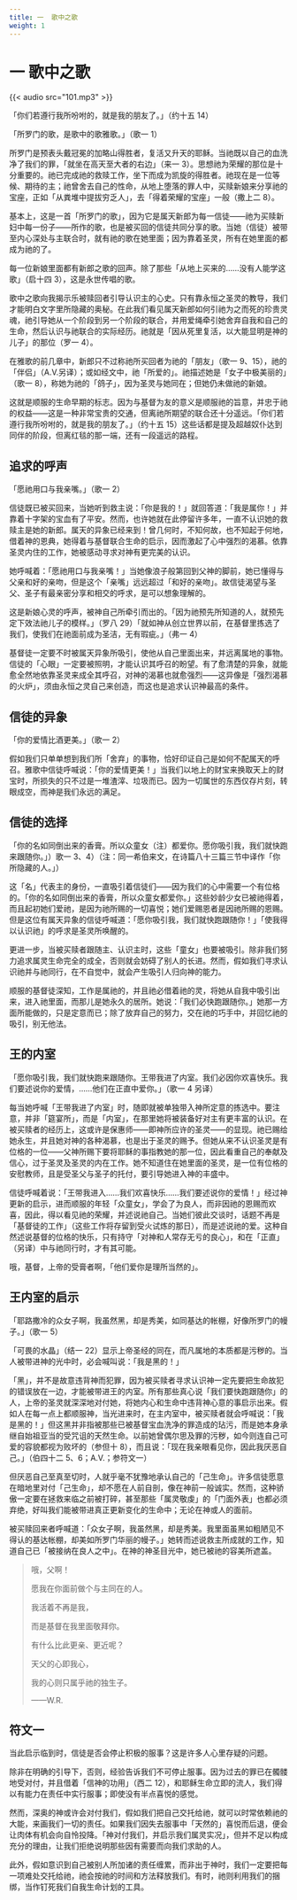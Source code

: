 ```yaml
---
title: 一  歌中之歌
weight: 1
---
```


# 一 歌中之歌
{{< audio src="101.mp3" >}}

「你们若遵行我所吩咐的，就是我的朋友了。」（约十五 14）

「所罗门的歌，是歌中的歌雅歌。」（歌一 1）

所罗门是预表头戴冠冕的加略山得胜者，复活又升天的耶稣。当祂既以自己的血洗净了我们的罪，「就坐在高天至大者的右边」（来一 3）。思想祂为荣耀的那位是十分重要的。祂已完成祂的救赎工作，坐下而成为凯旋的得胜者。祂现在是一位等候、期待的主；祂曾舍去自己的性命，从地上堕落的罪人中，买赎新娘来分享祂的宝座，正如「从粪堆中提拔穷乏人」，去「得着荣耀的宝座」一般（撒上二 8）。

基本上，这是一首「所罗门的歌」，因为它是属天新郎为每一信徒——祂为买赎新妇中每一份子——所作的歌，也是被买回的信徒共同分享的歌。当她（信徒）被带至内心深处与主联合时，就有祂的歌在她里面；因为靠着圣灵，所有在她里面的都成为祂的了。

每一位新娘里面都有新郎之歌的回声。除了那些「从地上买来的……没有人能学这歌」（启十四 3），这是永世传唱的歌。

歌中之歌向我揭示乐被赎回者引导认识主的心史。只有靠永恒之圣灵的教导，我们才能明白文字里所隐藏的奥秘。在此我们看见属天新郎如何引祂为之而死的珍贵灵魂，祂引导她从一个阶段到另一个阶段的联合，并用爱绳牵引她舍弃自我和自己的生命，然后认识与祂联合的实际经历。祂就是「因从死里复活，以大能显明是神的儿子」的那位（罗一 4）。

在雅歌的前几章中，新郎只不过称祂所买回者为祂的「朋友」（歌一 9、15），祂的「伴侣」（A.V.另译）；或如经文中，祂「所爱的」。祂描述她是「女子中极美丽的」（歌一 8），称她为祂的「鸽子」，因为圣灵与她同在；但她仍未做祂的新娘。

这就是顺服的生命早期的标志。因为与基督为友的意义是顺服祂的旨意，并忠于祂的权益——这是一种非常宝贵的交通，但离祂所期望的联合还十分遥远。「你们若遵行我所吩咐的，就是我的朋友了。」（约十五 15）这些话都是提及超越奴仆达到同伴的阶段，但离红毯的那一端，还有一段遥远的路程。

## 追求的呼声

「愿祂用口与我亲嘴。」（歌一 2）

信徒既已被买回来，当她听到救主说：「你是我的！」就回答道：「我是属你！」并靠着十字架的宝血有了平安。然而，也许她就在此停留许多年，一直不认识她的救赎主是她的新郎。属天的异象已经来到！曾几何时，不知何故，也不知起于何地，借着神的恩典，她得着与基督联合生命的启示，因而激起了心中强烈的渴慕。依靠圣灵内住的工作，她被感动寻求对神有更完美的认识。

她呼喊着：「愿祂用口与我亲嘴！」当她像浪子般第回到父神的脚前，她已懂得与父亲和好的亲吻，但是这个「亲嘴」远远超过「和好的亲吻」。故信徒渴望与圣父、圣子有最亲密分享和相交的呼求，是可以想象理解的。

这是新娘心灵的呼声，被神自己所牵引而出的。「因为祂预先所知道的人，就预先定下效法祂儿子的模样。」（罗八 29）「就如神从创立世界以前，在基督里拣选了我们，使我们在祂面前成为圣洁，无有瑕疵。」（弗一 4）

基督徒一定要不时被属天异象所吸引，使他从自己里面出来，并远离属地的事物。信徒的「心眼」一定要被照明，才能认识其呼召的盼望。有了愈清楚的异象，就能愈全然地依靠圣灵来成全其呼召，对神的渴慕也就愈强烈——这异像是「强烈渴慕的火炉」，须由永恒之灵自己来创造，而这也是追求认识神最高的条件。

## 信徒的异象

「你的爱情比酒更美。」（歌一 2）

假如我们只单单想到我们所「舍弃」的事物，恰好印证自己是如何不配属天的呼召。雅歌中信徒呼喊说：「你的爱情更美！」当我们以地上的财宝来换取天上的财宝时，所损失的只不过是一堆渣滓、垃圾而已。因为一切属世的东西仅存片刻，转眼成空，而神是我们永远的满足。

## 信徒的选择

「你的名如同倒出来的香膏。所以众童女（注）都爱你。愿你吸引我，我们就快跑来跟随你。」）歌一 3、4）（注：同一希伯来文，在诗篇八十三篇三节中译作「你所隐藏的人。」）

这「名」代表主的身份，一直吸引着信徒们——因为我们的心中需要一个有位格的。「你的名如同倒出来的香膏，所以众童女都爱你。」这些妙龄少女已被祂得着，而且起初她们爱祂，是因为祂所赐的一切喜悦；她们爱赐恩者是因祂所赐的恩赐。但是这位有属天异象的信徒呼喊道：「愿你吸引我，我们就快跑跟随你！」「使我得以认识祂」的呼求是圣灵所唤醒的。

更进一步，当被买赎者跟随主、认识主时，这些「童女」也要被吸引。除非我们努力追求属灵生命完全的成全，否则就会妨碍了别人的长进。然而，假如我们寻求认识祂并与祂同行，在不自觉中，就会产生吸引人归向神的能力。

顺服的基督徒深知，工作是属祂的，并且祂必借着祂的灵，将她从自我中吸引出来，进入祂里面，而那儿是她永久的居所。她说：「我们必快跑跟随你。」她那一方面所能做的，只是定意而已；除了放弃自己的努力，交在祂的巧手中，并回忆祂的吸引，别无他法。

## 王的内室

「愿你吸引我，我们就快跑来跟随你。王带我进了内室。我们必因你欢喜快乐。我们要述说你的爱情，……他们在正直中爱你。」（歌一 4 另译）

每当她呼喊「王带我进了内室」时，随即就被单独带入神所定意的拣选中。要注意，并非「筵宴所」，而是「内室」，在那里她将被装备好对主有更丰富的认识。在被买赎者的经历上，这或许是保惠师——即神所应许的圣灵——的显现。祂已赐给她永生，并且她对神的各种渴慕，也是出于圣灵的赐予。但她从来不认识圣灵是有位格的一位——父神所赐下要将耶稣的事指教她的那一位，因此看重自己的奉献及信心，过于圣灵及圣灵的内在工作。她不知道住在她里面的圣灵，是一位有位格的安慰教师，且是受圣父与圣子的托付，要引导她进入神的丰盛中。

信徒呼喊着说：「王带我进入……我们欢喜快乐……我们要述说你的爱情！」经过神更新的启示，进而顺服的年轻「众童女」，学会了为良人，而非因祂的恩赐而欢喜，因此，得以看见祂的荣耀，并述说祂自己。当她们彼此交谈时，话题不再是「基督徒的工作」（这些工作将存留到受火试炼的那日），而是述说祂的爱。这种自然述说基督的位格的快乐，只有持守「对神和人常存无亏的良心」，和在「正直」（另译）中与祂同行时，才有其可能。

哦，基督，上帝的受膏者啊，「他们爱你是理所当然的」。

## 王内室的启示

「耶路撒冷的众女子啊，我虽然黑，却是秀美，如同基达的帐棚，好像所罗门的幔子。」（歌一 5）

「可畏的水晶」（结一 22）显示上帝圣经的同在，而凡属地的本质都是污秽的。当人被带进神的光中时，必会喊叫说：「我是黑的！」

「黑」，并不是故意违背神而犯罪，因为被买赎者寻求认识神一定先要把生命故犯的错误放在一边，才能被带进王的内室。所有那些真心说「我们要快跑跟随你」的人，上帝的圣灵就深深地对付她，将她内心和生命中违背神心意的事启示出来。假如人在每一点上都顺服神，当光进来时，在主内室中，被买赎者就会呼喊说：「我是黑的！」但这黑并非指被那些已被基督宝血洗净的罪造成的玷污，而是她本身承继自始祖亚当的受咒诅的天然生命。以前她曾偶尔思及罪的污秽，如今则连自己可爱的容貌都视为败坏的（参但十 8），而且说：「现在我亲眼看见你，因此我厌恶自己。」（伯四十二 5、6；A.V.；参符文一）

但厌恶自己至真至切时，人就乎毫不犹豫地承认自己的「己生命」。许多信徒愿意在暗地里对付「己生命」，却不愿在人前自剖，像在神前一般诚实。然而，这种骄傲一定要在拯救来临之前被打碎，甚至那些「属灵敬虔」的「门面外表」也都必须弃绝，好叫我们能被带进真正更新变化的生命中；无论在神或人的面前。

被买赎回来者呼喊道：「众女子啊，我虽然黑，却是秀美。我里面虽黑如粗陋见不得认的基达帐棚，却美如所罗门华丽的幔子。」她转而述说救主所成就的工作，知道自己已「被接纳在良人之中」。在神的神圣目光中，她已被祂的容美所遮盖。

> 哦，父啊！
>
> 愿我在你面前做个与主同在的人。
>
> 我活着不再是我，
>
> 而是基督在我里面敬拜你。
>
> 有什么比此更亲、更近呢？
>
> 天父的心即我心，
>
> 我的心则只属乎祂的独生子。
>
> ——W.R.

## 符文一

当此启示临到时，信徒是否会停止积极的服事？这是许多人心里存疑的问题。

除非在明确的引导下，否则，经验告诉我们不可停止服事。因为过去的罪已在髑髅地受对付，并且借着「信神的功用」（西二 12），和耶稣生命立即的流人，我们得以有能力在责任中实行服事；即使没有半点喜悦的感觉。

然而，深奥的神或许会对付我们，假如我们把自己交托给祂，就可以时常依赖祂的大能，来画我们一切的责任。如果我们因失去服事中「天然的」喜悦而后退，便会让肉体有机会向自怜投降。「神对付我们，并启示我们属灵实况」，但并不足以构成充分的理由，让我们拒绝说明那些因有需要而向我们求助的人。

此外，假如意识到自己被别人所加诸的责任缠累，而非出于神时，我们一定要把每一项难处交托给祂，祂会按祂的时间和方法释放我们。有时，祂则利用我们的捆绑，当作钉死我们自我生命计划的工具。

